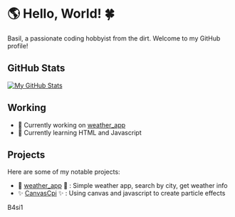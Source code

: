 # 🌎 Hello, World! 🍀

Basil, a passionate coding hobbyist from the dirt. Welcome to my GitHub profile!

## GitHub Stats

[![My GitHub Stats](https://github-readme-stats.vercel.app/api?username=B4si1&show_icons=true&hide=contribs,issues)](https://github.com/B4si1)

## Working

- 🌱 Currently working on [weather_app](https://github.com/B4si1/weather_app)
- 🌱 Currently learning HTML and Javascript

## Projects

Here are some of my notable projects:

- 🌈 [weather_app](https://github.com/B4si1/weather_app) 🌈 : Simple weather app, search by city, get weather info 
- ✨ [CanvasCpi](https://github.com/B4si1/CanvasCpi) ✨ : Using canvas and javascript to create particle effects




B4si1


